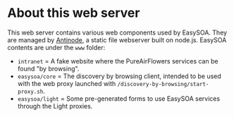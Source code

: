 # About this web server

This web server contains various web components used by EasySOA. They are managed by [Antinode][1], a static file webserver built on node.js. EasySOA contents are under the `www` folder:

* `intranet` = A fake website where the PureAirFlowers services can be found "by browsing".
* `easysoa/core` = The discovery by browsing client, intended to be used with the web proxy launched with `/discovery-by-browsing/start-proxy.sh`.
* `easysoa/light` = Some pre-generated forms to use EasySOA services through the Light proxies.

[1]: https://github.com/mhansen/antinode
